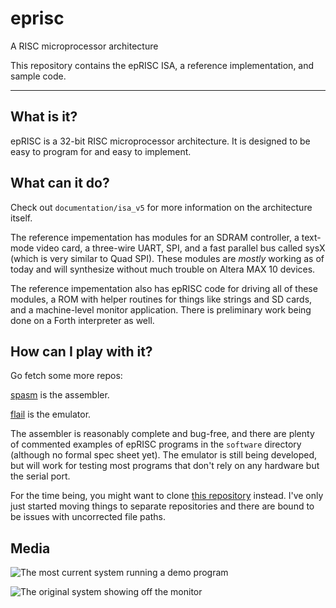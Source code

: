 # eprisc
A RISC microprocessor architecture

This repository contains the epRISC ISA, a reference implementation, and sample code.

---

## What is it?
epRISC is a 32-bit RISC microprocessor architecture. It is designed to be easy to program for and easy to implement.

## What can it do?
Check out `documentation/isa_v5` for more information on the architecture itself. 

The reference impementation has modules for an SDRAM controller, a text-mode video card, a three-wire UART, SPI, and a fast parallel bus called sysX (which is very similar to Quad SPI). These modules are *mostly* working as of today and will synthesize without much trouble on Altera MAX 10 devices. 

The reference impementation also has epRISC code for driving all of these modules, a ROM with helper routines for things like strings and SD cards, and a machine-level monitor application. There is preliminary work being done on a Forth interpreter as well.

## How can I play with it?
Go fetch some more repos:

[spasm](http://github.com/JCLemme/spasm) is the assembler.

[flail](http://github.com/JCLemme/flail) is the emulator.

The assembler is reasonably complete and bug-free, and there are plenty of commented examples of epRISC programs in the `software` directory (although no formal spec sheet yet). The emulator is still being developed, but will work for testing most programs that don't rely on any hardware but the serial port.

For the time being, you might want to clone [this repository](http://github.com/jclemme/eprisc-open-computer) instead. I've only just started moving things to separate repositories and there are bound to be issues with uncorrected file paths.

## Media

![The most current system running a demo program](https://youtu.be/55KR43LEU_E)

![The original system showing off the monitor](https://youtu.be/6Ez0p0I0oQU)

